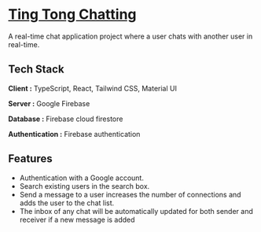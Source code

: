
# [Ting Tong Chatting](https://ting-tong-chatting.web.app/)

A real-time chat application project where a user chats with another user in real-time.

## Tech Stack

**Client :** TypeScript, React, Tailwind CSS, Material UI

**Server :** Google Firebase

**Database :** Firebase cloud firestore

**Authentication :** Firebase authentication 
## Features

- Authentication with a Google account.
- Search existing users in the search box.
- Send a message to a user increases the number of connections and adds the user to the chat list.
- The inbox of any chat will be automatically updated for both sender and receiver if a new message is added

